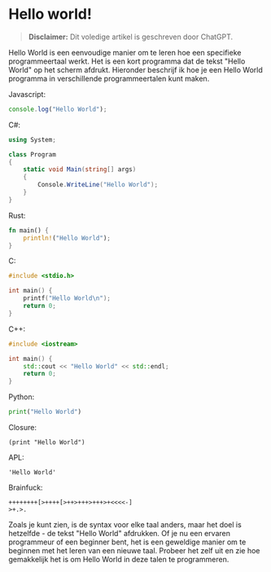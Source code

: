 # Hello world!

> **Disclaimer:** Dit voledige artikel is geschreven door ChatGPT.

Hello World is een eenvoudige manier om te leren hoe een specifieke programmeertaal werkt. Het is een kort programma dat de tekst "Hello World" op het scherm afdrukt. Hieronder beschrijf ik hoe je een Hello World programma in verschillende programmeertalen kunt maken.

Javascript:
```js
console.log("Hello World");
```

C#:
```cs
using System;

class Program
{
    static void Main(string[] args)
    {
        Console.WriteLine("Hello World");
    }
}
```

Rust:
```rust
fn main() {
    println!("Hello World");
}
```

C:
```c
#include <stdio.h>

int main() {
    printf("Hello World\n");
    return 0;
}
```

C++:
```cpp
#include <iostream>

int main() {
    std::cout << "Hello World" << std::endl;
    return 0;
}
```

Python:
``` py
print("Hello World")
```

Closure:

```closure
(print "Hello World")
```

APL:
```apl
'Hello World'
```

Brainfuck:
```bf
++++++++[>++++[>++>+++>+++>+<<<<-]
>+.>.
```

Zoals je kunt zien, is de syntax voor elke taal anders, maar het doel is hetzelfde - de tekst "Hello World" afdrukken. Of je nu een ervaren programmeur of een beginner bent, het is een geweldige manier om te beginnen met het leren van een nieuwe taal. Probeer het zelf uit en zie hoe gemakkelijk het is om Hello World in deze talen te programmeren.
